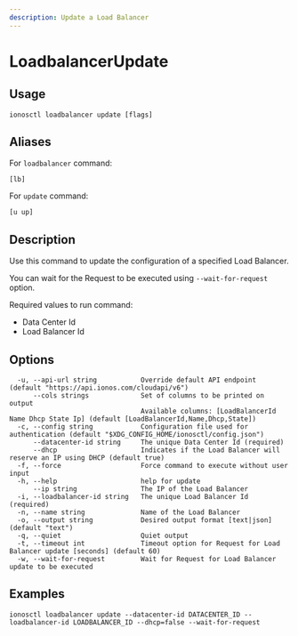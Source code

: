 ```yaml
---
description: Update a Load Balancer
---
```


# LoadbalancerUpdate

## Usage

```text
ionosctl loadbalancer update [flags]
```

## Aliases

For `loadbalancer` command:

```text
[lb]
```

For `update` command:

```text
[u up]
```

## Description

Use this command to update the configuration of a specified Load Balancer.

You can wait for the Request to be executed using `--wait-for-request` option.

Required values to run command:

* Data Center Id
* Load Balancer Id

## Options

```text
  -u, --api-url string           Override default API endpoint (default "https://api.ionos.com/cloudapi/v6")
      --cols strings             Set of columns to be printed on output 
                                 Available columns: [LoadBalancerId Name Dhcp State Ip] (default [LoadBalancerId,Name,Dhcp,State])
  -c, --config string            Configuration file used for authentication (default "$XDG_CONFIG_HOME/ionosctl/config.json")
      --datacenter-id string     The unique Data Center Id (required)
      --dhcp                     Indicates if the Load Balancer will reserve an IP using DHCP (default true)
  -f, --force                    Force command to execute without user input
  -h, --help                     help for update
      --ip string                The IP of the Load Balancer
  -i, --loadbalancer-id string   The unique Load Balancer Id (required)
  -n, --name string              Name of the Load Balancer
  -o, --output string            Desired output format [text|json] (default "text")
  -q, --quiet                    Quiet output
  -t, --timeout int              Timeout option for Request for Load Balancer update [seconds] (default 60)
  -w, --wait-for-request         Wait for Request for Load Balancer update to be executed
```

## Examples

```text
ionosctl loadbalancer update --datacenter-id DATACENTER_ID --loadbalancer-id LOADBALANCER_ID --dhcp=false --wait-for-request
```

